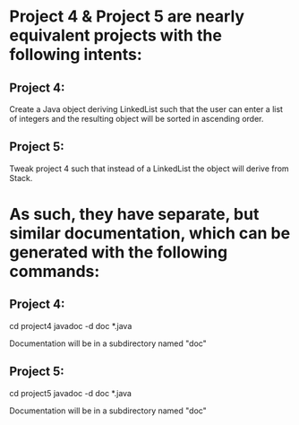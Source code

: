 # Project 4 & Project 5 are nearly equivalent projects with the following intents:

## Project 4:
Create a Java object deriving LinkedList such that the user can enter a list of integers and the resulting object will be sorted in ascending order.

## Project 5:
Tweak project 4 such that instead of a LinkedList the object will derive from Stack.

# As such, they have separate, but similar documentation, which can be generated with the following commands:

## Project 4:
cd project4
javadoc -d doc *.java

Documentation will be in a subdirectory named "doc"

## Project 5:
cd project5
javadoc -d doc *.java

Documentation will be in a subdirectory named "doc"
